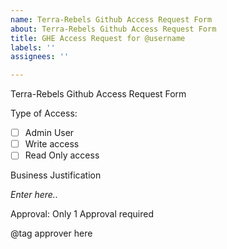 ```yaml
---
name: Terra-Rebels Github Access Request Form
about: Terra-Rebels Github Access Request Form
title: GHE Access Request for @username
labels: ''
assignees: ''

---
```


Terra-Rebels Github Access Request Form

Type of Access:
- [ ]  Admin User 
- [ ]  Write access
- [ ]   Read Only access

Business Justification
<!-- Enter valid Business Justification -->
_Enter here.._


Approval: Only 1 Approval required

@tag approver here
